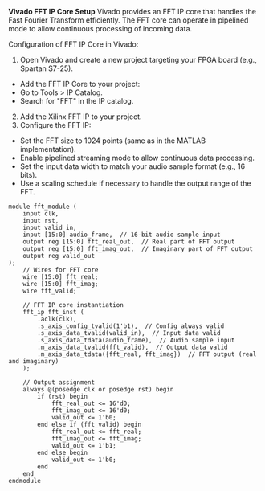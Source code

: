 **Vivado FFT IP Core Setup**
Vivado provides an FFT IP core that handles the Fast Fourier Transform efficiently. The FFT core can operate in pipelined mode to allow continuous processing of incoming data.

Configuration of FFT IP Core in Vivado:
1. Open Vivado and create a new project targeting your FPGA board (e.g., Spartan S7-25).
 - Add the FFT IP Core to your project:
 - Go to Tools > IP Catalog.
 - Search for "FFT" in the IP catalog.
2. Add the Xilinx FFT IP to your project.
3. Configure the FFT IP:
 - Set the FFT size to 1024 points (same as in the MATLAB implementation).
 - Enable pipelined streaming mode to allow continuous data processing.
 - Set the input data width to match your audio sample format (e.g., 16 bits).
 - Use a scaling schedule if necessary to handle the output range of the FFT.


```
module fft_module (
    input clk,
    input rst,
    input valid_in,
    input [15:0] audio_frame,  // 16-bit audio sample input
    output reg [15:0] fft_real_out,  // Real part of FFT output
    output reg [15:0] fft_imag_out,  // Imaginary part of FFT output
    output reg valid_out
);
    // Wires for FFT core
    wire [15:0] fft_real;
    wire [15:0] fft_imag;
    wire fft_valid;
    
    // FFT IP core instantiation
    fft_ip fft_inst (
        .aclk(clk),
        .s_axis_config_tvalid(1'b1),  // Config always valid
        .s_axis_data_tvalid(valid_in),  // Input data valid
        .s_axis_data_tdata(audio_frame),  // Audio sample input
        .m_axis_data_tvalid(fft_valid),  // Output data valid
        .m_axis_data_tdata({fft_real, fft_imag})  // FFT output (real and imaginary)
    );
    
    // Output assignment
    always @(posedge clk or posedge rst) begin
        if (rst) begin
            fft_real_out <= 16'd0;
            fft_imag_out <= 16'd0;
            valid_out <= 1'b0;
        end else if (fft_valid) begin
            fft_real_out <= fft_real;
            fft_imag_out <= fft_imag;
            valid_out <= 1'b1;
        end else begin
            valid_out <= 1'b0;
        end
    end
endmodule
```
